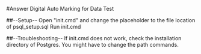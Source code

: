 #Answer Digital Auto Marking for Data Test

##--Setup--
Open "init.cmd" and change the placeholder to the file location of psql_setup.sql
Run init.cmd 

##--Troubleshooting--
If init.cmd does not work, check the installation directory of Postgres. You might have to change the path commands.